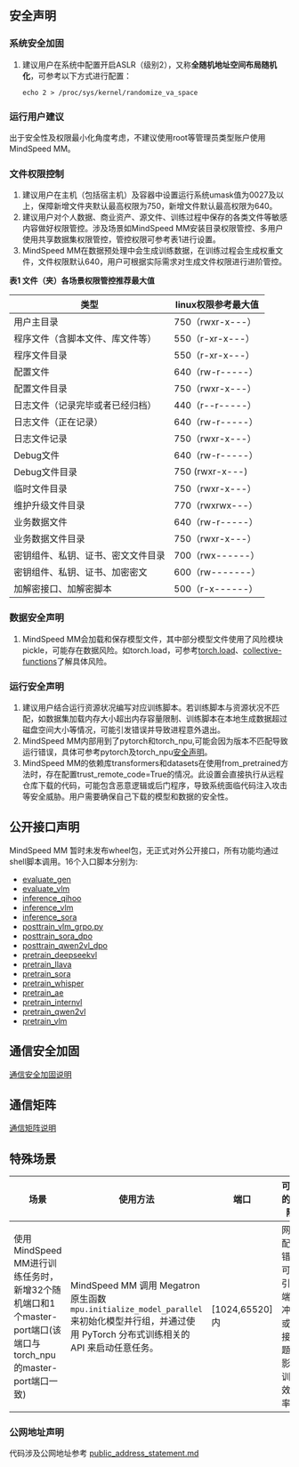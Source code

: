 ## 安全声明

### 系统安全加固

1. 建议用户在系统中配置开启ASLR（级别2），又称**全随机地址空间布局随机化**，可参考以下方式进行配置：

    ```
    echo 2 > /proc/sys/kernel/randomize_va_space
    ```

### 运行用户建议

出于安全性及权限最小化角度考虑，不建议使用root等管理员类型账户使用MindSpeed MM。

### 文件权限控制

1. 建议用户在主机（包括宿主机）及容器中设置运行系统umask值为0027及以上，保障新增文件夹默认最高权限为750，新增文件默认最高权限为640。
2. 建议用户对个人数据、商业资产、源文件、训练过程中保存的各类文件等敏感内容做好权限管控。涉及场景如MindSpeed MM安装目录权限管控、多用户使用共享数据集权限管控，管控权限可参考表1进行设置。
3. MindSpeed MM在数据预处理中会生成训练数据，在训练过程会生成权重文件，文件权限默认640，用户可根据实际需求对生成文件权限进行进阶管控。

**表1 文件（夹）各场景权限管控推荐最大值**

| 类型          | linux权限参考最大值 |
| --------------- | --------------------|
| 用户主目录                          |    750（rwxr-x---）                |
| 程序文件（含脚本文件、库文件等）      |    550（r-xr-x---）                |
| 程序文件目录                        |    550（r-xr-x---）                |
| 配置文件                            |    640（rw-r-----）                |
| 配置文件目录                        |    750（rwxr-x---）                |
| 日志文件（记录完毕或者已经归档）      |    440（r--r-----）                |
| 日志文件（正在记录）                 |    640（rw-r-----）                |
| 日志文件记录                        |    750（rwxr-x---）                |
| Debug文件                          |    640（rw-r-----）                |
| Debug文件目录                      |    750 (rwxr-x---)                 |
| 临时文件目录                       |     750（rwxr-x---）                |
| 维护升级文件目录                    |    770（rwxrwx---）                |
| 业务数据文件                       |     640（rw-r-----）                |
| 业务数据文件目录                   |     750（rwxr-x---）                |
| 密钥组件、私钥、证书、密文文件目录   |     700（rwx------）                |
| 密钥组件、私钥、证书、加密密文      |     600（rw-------）                |
| 加解密接口、加解密脚本             |     500（r-x------）                |

### 数据安全声明

1. MindSpeed MM会加载和保存模型文件，其中部分模型文件使用了风险模块pickle，可能存在数据风险。如torch.load，可参考[torch.load](https://pytorch.org/docs/main/generated/torch.load.html#torch.load)、[collective-functions](https://pytorch.org/docs/main/distributed.html#collective-functions)了解具体风险。

### 运行安全声明

1. 建议用户结合运行资源状况编写对应训练脚本。若训练脚本与资源状况不匹配，如数据集加载内存大小超出内存容量限制、训练脚本在本地生成数据超过磁盘空间大小等情况，可能引发错误并导致进程意外退出。
2. MindSpeed MM内部用到了pytorch和torch_npu,可能会因为版本不匹配导致运行错误，具体可参考pytorch及torch_npu[安全声明](https://gitee.com/ascend/pytorch#%E5%AE%89%E5%85%A8%E5%A3%B0%E6%98%8E)。
3. MindSpeed MM的依赖库transformers和datasets在使用from_pretrained方法时，存在配置trust_remote_code=True的情况。此设置会直接执行从远程仓库下载的代码，可能包含恶意逻辑或后门程序，导致系统面临代码注入攻击等安全威胁。用户需要确保自己下载的模型和数据的安全性。

## 公开接口声明

MindSpeed MM 暂时未发布wheel包，无正式对外公开接口，所有功能均通过shell脚本调用。16个入口脚本分别为:

- [evaluate_gen](https://gitee.com/ascend/MindSpeed-MM/blob/master/evaluate_gen.py)
- [evaluate_vlm](https://gitee.com/ascend/MindSpeed-MM/blob/master/evaluate_vlm.py)
- [inference_qihoo](https://gitee.com/ascend/MindSpeed-MM/blob/master/inference_qihoo.py)
- [inference_vlm](https://gitee.com/ascend/MindSpeed-MM/blob/master/inference_vlm.py)
- [inference_sora](https://gitee.com/ascend/MindSpeed-MM/blob/master/inference_sora.py)
- [posttrain_vlm_grpo.py](https://gitee.com/ascend/MindSpeed-MM/blob/master/posttrain_vlm_grpo.py)
- [posttrain_sora_dpo](https://gitee.com/ascend/MindSpeed-MM/blob/master/posttrain_sora_dpo.py)
- [posttrain_qwen2vl_dpo](https://gitee.com/ascend/MindSpeed-MM/blob/master/posttrain_qwen2vl_dpo.py)
- [pretrain_deepseekvl](https://gitee.com/ascend/MindSpeed-MM/blob/master/pretrain_deepseekvl.py)
- [pretrain_llava](https://gitee.com/ascend/MindSpeed-MM/blob/master/pretrain_llava.py)
- [pretrain_sora](https://gitee.com/ascend/MindSpeed-MM/blob/master/pretrain_sora.py)
- [pretrain_whisper](https://gitee.com/ascend/MindSpeed-MM/blob/master/pretrain_whisper.py)
- [pretrain_ae](https://gitee.com/ascend/MindSpeed-MM/blob/master/pretrain_ae.py)
- [pretrain_internvl](https://gitee.com/ascend/MindSpeed-MM/blob/master/pretrain_internvl.py)
- [pretrain_qwen2vl](https://gitee.com/ascend/MindSpeed-MM/blob/master/pretrain_qwen2vl.py)
- [pretrain_vlm](https://gitee.com/ascend/MindSpeed-MM/blob/master/pretrain_vlm.py)

## 通信安全加固

[通信安全加固说明](https://gitee.com/ascend/pytorch/blob/master/SECURITYNOTE.md#%E9%80%9A%E4%BF%A1%E5%AE%89%E5%85%A8%E5%8A%A0%E5%9B%BA
)

## 通信矩阵

[通信矩阵说明](https://gitee.com/ascend/pytorch/blob/master/SECURITYNOTE.md#%E9%80%9A%E4%BF%A1%E7%9F%A9%E9%98%B5%E4%BF%A1%E6%81%AF)

## 特殊场景

| 场景                                                                             | 使用方法                                                                                                        | 端口           | 可能的风险                                                   |
|--------------------------------------------------------------------------------|-------------------------------------------------------------------------------------------------------------| -------------- | ------------------------------------------------------------ |
| 使用MindSpeed MM进行训练任务时，新增32个随机端口和1个master-port端口(该端口与torch_npu的master-port端口一致) | MindSpeed MM 调用 Megatron 原生函数 `mpu.initialize_model_parallel` 来初始化模型并行组，并通过使用 PyTorch 分布式训练相关的 API 来启动任意任务。 | [1024,65520]内 | 网络配置错误可能引发端口冲突或连接问题，影响训练效率。       |

### 公网地址声明

代码涉及公网地址参考 [public_address_statement.md](https://gitee.com/ascend/MindSpeed-MM/blob/master/docs/public_address_statement.md)

